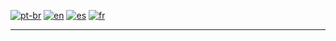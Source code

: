 
[![pt-br](https://img.shields.io/badge/portugu%C3%AAs-8A2BE2)]()
[![en](https://img.shields.io/badge/english-05A8AA)]()
[![es](https://img.shields.io/badge/espan%C3%B5l-DC602E)]()
[![fr](https://img.shields.io/badge/fran%C3%A7ais-3F612D)]()
<hr>

